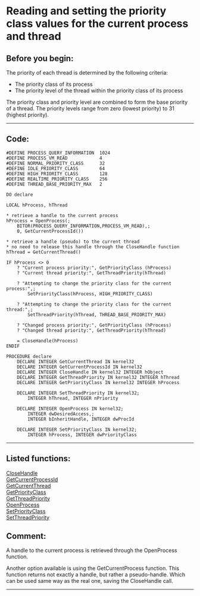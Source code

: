 <link rel="stylesheet" type="text/css" href="../css/win32api.css">  
<link rel="stylesheet" href="https://cdnjs.cloudflare.com/ajax/libs/font-awesome/4.7.0/css/font-awesome.min.css">

# Reading and setting the priority class values for the current process and thread

## Before you begin:
The priority of each thread is determined by the following criteria:  
* The priority class of its process   
* The priority level of the thread within the priority class of its process   

The priority class and priority level are combined to form the base priority of a thread. The priority levels range from zero (lowest priority) to 31 (highest priority).   
  
***  


## Code:
```foxpro  
#DEFINE PROCESS_QUERY_INFORMATION  1024
#DEFINE PROCESS_VM_READ            4
#DEFINE NORMAL_PRIORITY_CLASS      32
#DEFINE IDLE_PRIORITY_CLASS        64
#DEFINE HIGH_PRIORITY_CLASS        128
#DEFINE REALTIME_PRIORITY_CLASS    256
#DEFINE THREAD_BASE_PRIORITY_MAX   2

DO declare

LOCAL hProcess, hThread

* retrieve a handle to the current process
hProcess = OpenProcess(;
	BITOR(PROCESS_QUERY_INFORMATION,PROCESS_VM_READ),;
	0, GetCurrentProcessId())

* retrieve a handle (pseudo) to the current thread
* no need to release this handle through the CloseHandle function
hThread = GetCurrentThread()

IF hProcess <> 0
	? "Current process priority:", GetPriorityClass (hProcess)
	? "Current thread priority:", GetThreadPriority(hThread)

	? "Attempting to change the priority class for the current process:",;
		SetPriorityClass(hProcess, HIGH_PRIORITY_CLASS)

	? "Attempting to change the priority class for the current thread:",;
		SetThreadPriority(hThread, THREAD_BASE_PRIORITY_MAX)

	? "Changed process priority:", GetPriorityClass (hProcess)
	? "Changed thread priority:", GetThreadPriority(hThread)

	= CloseHandle(hProcess)
ENDIF

PROCEDURE declare
	DECLARE INTEGER GetCurrentThread IN kernel32
	DECLARE INTEGER GetCurrentProcessId IN kernel32
	DECLARE INTEGER CloseHandle IN kernel32 INTEGER hObject
	DECLARE INTEGER GetThreadPriority IN kernel32 INTEGER hThread
	DECLARE INTEGER GetPriorityClass IN kernel32 INTEGER hProcess

	DECLARE INTEGER SetThreadPriority IN kernel32;
		INTEGER hThread, INTEGER nPriority

	DECLARE INTEGER OpenProcess IN kernel32;
		INTEGER dwDesiredAccess,;
		INTEGER bInheritHandle, INTEGER dwProcId

	DECLARE INTEGER SetPriorityClass IN kernel32;
		INTEGER hProcess, INTEGER dwPriorityClass  
```  
***  


## Listed functions:
[CloseHandle](../libraries/kernel32/CloseHandle.md)  
[GetCurrentProcessId](../libraries/kernel32/GetCurrentProcessId.md)  
[GetCurrentThread](../libraries/kernel32/GetCurrentThread.md)  
[GetPriorityClass](../libraries/kernel32/GetPriorityClass.md)  
[GetThreadPriority](../libraries/kernel32/GetThreadPriority.md)  
[OpenProcess](../libraries/kernel32/OpenProcess.md)  
[SetPriorityClass](../libraries/kernel32/SetPriorityClass.md)  
[SetThreadPriority](../libraries/kernel32/SetThreadPriority.md)  

## Comment:
A handle to the current process is retrieved through the OpenProcess function.   
  
Another option available is using the GetCurrentProcess function. This function returns not exactly a handle, but rather a pseudo-handle. Which can be used same way as the real one, saving the CloseHandle call.  
  
***  

